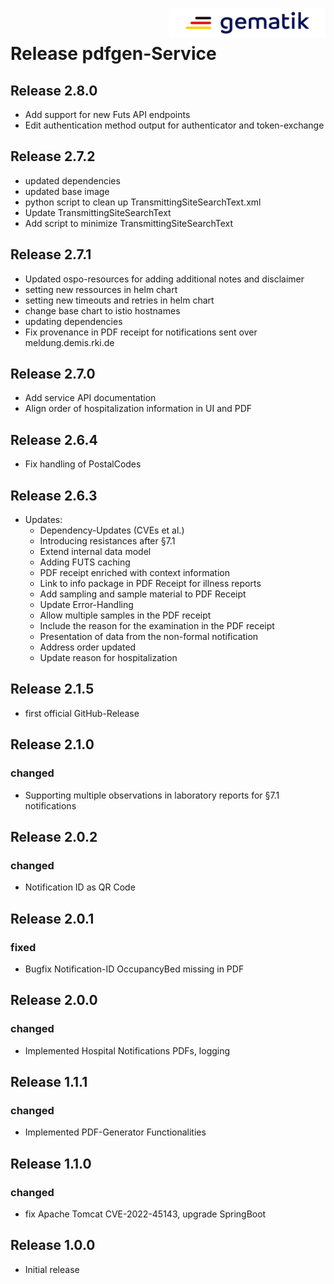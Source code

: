 <img align="right" alt="gematik" width="250" height="47" src="media/Gematik_Logo_Flag.png"/> <br/>    

# Release pdfgen-Service

## Release 2.8.0
- Add support for new Futs API endpoints
- Edit authentication method output for authenticator and token-exchange

## Release 2.7.2
- updated dependencies
- updated base image
- python script to clean up TransmittingSiteSearchText.xml 
- Update TransmittingSiteSearchText
- Add script to minimize TransmittingSiteSearchText

## Release 2.7.1
- Updated ospo-resources for adding additional notes and disclaimer
- setting new ressources in helm chart
- setting new timeouts and retries in helm chart
- change base chart to istio hostnames
- updating dependencies
- Fix provenance in PDF receipt for notifications sent over meldung.demis.rki.de

## Release 2.7.0
- Add service API documentation
- Align order of hospitalization information in UI and PDF

## Release 2.6.4
- Fix handling of PostalCodes

## Release 2.6.3
- Updates:
  - Dependency-Updates (CVEs et al.)
  - Introducing resistances after §7.1 
  - Extend internal data model
  - Adding FUTS caching
  - PDF receipt enriched with context information
  - Link to info package in PDF Receipt for illness reports
  - Add sampling and sample material to PDF Receipt
  - Update Error-Handling
  - Allow multiple samples in the PDF receipt
  - Include the reason for the examination in the PDF receipt
  - Presentation of data from the non-formal notification
  - Address order updated
  - Update reason for hospitalization

## Release 2.1.5
- first official GitHub-Release

## Release 2.1.0
### changed
- Supporting multiple observations in laboratory reports for §7.1 notifications

## Release 2.0.2
### changed
- Notification ID as QR Code

## Release 2.0.1
### fixed
- Bugfix Notification-ID OccupancyBed missing in PDF

## Release 2.0.0
### changed
- Implemented Hospital Notifications PDFs, logging

## Release 1.1.1
### changed
- Implemented PDF-Generator Functionalities

## Release 1.1.0
### changed
- fix Apache Tomcat CVE-2022-45143, upgrade SpringBoot

## Release 1.0.0
- Initial release